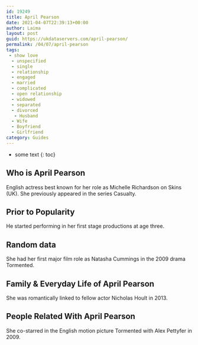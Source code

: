 ```yaml
---
id: 19249
title: April Pearson
date: 2021-04-07T22:39:13+00:00
author: Laima
layout: post
guid: https://ukdataservers.com/april-pearson/
permalink: /04/07/april-pearson
tags:
 - show love
  - unspecified
  - single
  - relationship
  - engaged
  - married
  - complicated
  - open relationship
  - widowed
  - separated
  - divorced
   - Husband
  - Wife
  - Boyfriend
  - Girlfriend
category: Guides
---
```


* some text
{: toc}


## Who is April Pearson
                  
                  
                  
English actress best known for her role as Michelle Richardson on Skins (UK). She previously appeared in the series Casualty. 
                  
              
            
              
            
                
                
                
## Prior to Popularity
                  
                  
                  
He started performing in her first stage productions at age three.
                  
              
            
              
            
                
                
                
## Random data
                  
                  
                  
She had her first major film role as Natasha Cummings in the 2009 drama Tormented.
                  
              
            
              
            
                
                
                
## Family & Everyday Life of April Pearson
                  
                  
                  
She was romantically linked to fellow actor Nicholas Hoult in 2013.
                  
              
            
              
            
                
                
                
## People Related With April Pearson
                  
                  
                  
She co-starred in the English motion picture Tormented with Alex Pettyfer in 2009.
                  
              
            
              
            
                
              
            
              
              
            
            
              
            
          
          
          